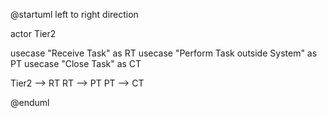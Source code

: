 @startuml
left to right direction

actor Tier2

usecase "Receive Task" as RT
usecase "Perform Task outside System" as PT
usecase "Close Task" as CT

Tier2 --> RT
RT --> PT
PT --> CT

@enduml